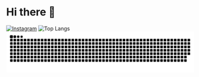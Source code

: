 # Hi there 👋
[![Instagram](https://img.shields.io/badge/Instagram-E4405F?style-for-the-badge&logo=instagram&logoColor=white)](https://www.instagram.com/caduuu_sz/)
![Top Langs](https://github-readme-stats.vercel.app/api/top-langs/?username=CaduuuS2&theme=tokyonight)
![snake gif](https://github.com/debysouza/debysouza/blob/output/github-contribution-grid-snake.svg)





















<!--
**CaduuuS2/CaduuuS2** is a ✨ _special_ ✨ repository because its `README.md` (this file) appears on your GitHub profile.

Here are some ideas to get you started:

- 🔭 I’m currently working on ...
- 🌱 I’m currently learning ...
- 👯 I’m looking to collaborate on ...
- 🤔 I’m looking for help with ...
- 💬 Ask me about ...
- 📫 How to reach me: ...
- 😄 Pronouns: ...
- ⚡ Fun fact: ...
-->
